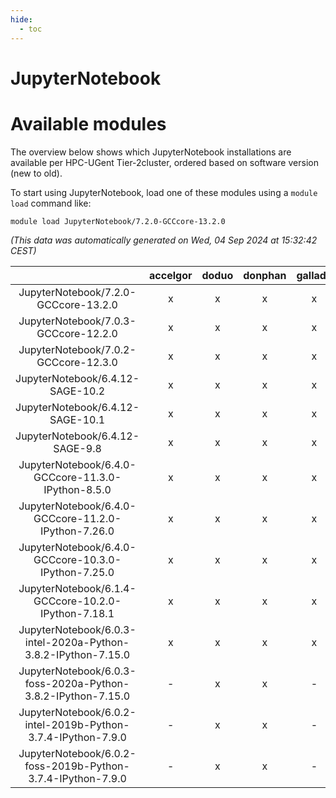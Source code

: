 ```yaml
---
hide:
  - toc
---
```


JupyterNotebook
===============

# Available modules


The overview below shows which JupyterNotebook installations are available per HPC-UGent Tier-2cluster, ordered based on software version (new to old).

To start using JupyterNotebook, load one of these modules using a `module load` command like:

```shell
module load JupyterNotebook/7.2.0-GCCcore-13.2.0
```

*(This data was automatically generated on Wed, 04 Sep 2024 at 15:32:42 CEST)*  

| |accelgor|doduo|donphan|gallade|joltik|shinx|skitty|
| :---: | :---: | :---: | :---: | :---: | :---: | :---: | :---: |
|JupyterNotebook/7.2.0-GCCcore-13.2.0|x|x|x|x|x|x|x|
|JupyterNotebook/7.0.3-GCCcore-12.2.0|x|x|x|x|x|-|x|
|JupyterNotebook/7.0.2-GCCcore-12.3.0|x|x|x|x|x|x|x|
|JupyterNotebook/6.4.12-SAGE-10.2|x|x|x|x|x|-|x|
|JupyterNotebook/6.4.12-SAGE-10.1|x|x|x|x|x|-|x|
|JupyterNotebook/6.4.12-SAGE-9.8|x|x|x|x|x|-|x|
|JupyterNotebook/6.4.0-GCCcore-11.3.0-IPython-8.5.0|x|x|x|x|x|-|x|
|JupyterNotebook/6.4.0-GCCcore-11.2.0-IPython-7.26.0|x|x|x|x|x|-|x|
|JupyterNotebook/6.4.0-GCCcore-10.3.0-IPython-7.25.0|x|x|x|x|x|-|x|
|JupyterNotebook/6.1.4-GCCcore-10.2.0-IPython-7.18.1|x|x|x|x|x|-|x|
|JupyterNotebook/6.0.3-intel-2020a-Python-3.8.2-IPython-7.15.0|x|x|x|x|x|-|x|
|JupyterNotebook/6.0.3-foss-2020a-Python-3.8.2-IPython-7.15.0|-|x|x|-|x|-|x|
|JupyterNotebook/6.0.2-intel-2019b-Python-3.7.4-IPython-7.9.0|-|x|x|-|x|-|x|
|JupyterNotebook/6.0.2-foss-2019b-Python-3.7.4-IPython-7.9.0|-|x|x|-|x|-|x|

